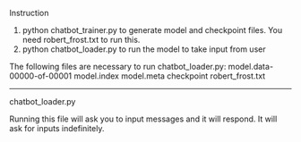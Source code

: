 Instruction

1. python chatbot_trainer.py to generate model and checkpoint files. You need robert_frost.txt to run this.
2. python chatbot_loader.py to run the model to take input from user

The following files are necessary to run chatbot_loader.py:
model.data-00000-of-00001
model.index
model.meta
checkpoint
robert_frost.txt

-----------------------------

chatbot_loader.py

Running this file will ask you to input messages and it will respond. It will ask for inputs indefinitely.
